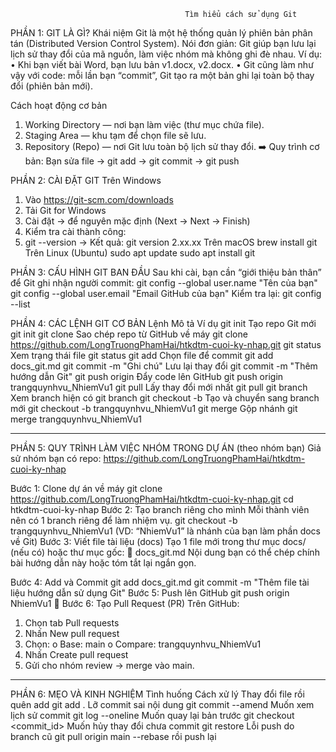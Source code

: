                                            Tìm hiểu cách sử dụng Git
PHẦN 1: GIT LÀ GÌ?
Khái niệm
Git là một hệ thống quản lý phiên bản phân tán (Distributed Version Control System).
Nói đơn giản: Git giúp bạn lưu lại lịch sử thay đổi của mã nguồn, làm việc nhóm mà không ghi đè nhau.
Ví dụ:
•	Khi bạn viết bài Word, bạn lưu bản v1.docx, v2.docx.
•	Git cũng làm như vậy với code: mỗi lần bạn “commit”, Git tạo ra một bản ghi lại toàn bộ thay đổi (phiên bản mới).

Cách hoạt động cơ bản
1.	Working Directory — nơi bạn làm việc (thư mục chứa file).
2.	Staging Area — khu tạm để chọn file sẽ lưu.
3.	Repository (Repo) — nơi Git lưu toàn bộ lịch sử thay đổi.
➡️ Quy trình cơ bản:
Bạn sửa file  → git add → git commit → git push

PHẦN 2: CÀI ĐẶT GIT
Trên Windows
1.	Vào https://git-scm.com/downloads
2.	Tải Git for Windows
3.	Cài đặt → để nguyên mặc định (Next → Next → Finish)
4.	Kiểm tra cài thành công:
5.	git --version
→ Kết quả: git version 2.xx.xx
Trên macOS
brew install git
Trên Linux (Ubuntu)
sudo apt update
sudo apt install git

PHẦN 3: CẤU HÌNH GIT BAN ĐẦU
Sau khi cài, bạn cần “giới thiệu bản thân” để Git ghi nhận người commit:
git config --global user.name "Tên của bạn"
git config --global user.email "Email GitHub của bạn"
Kiểm tra lại:
git config --list

 PHẦN 4: CÁC LỆNH GIT CƠ BẢN
Lệnh	Mô tả	Ví dụ
git init	Tạo repo Git mới	git init
git clone <url>	Sao chép repo từ GitHub về máy	git clone https://github.com/LongTruongPhamHai/htkdtm-cuoi-ky-nhap.git
git status	Xem trạng thái file	git status
git add <file>	Chọn file để commit	git add docs_git.md
git commit -m "Ghi chú"	Lưu lại thay đổi	git commit -m "Thêm hướng dẫn Git"
git push origin <branch>	Đẩy code lên GitHub	git push origin trangquynhvu_NhiemVu1
git pull	Lấy thay đổi mới nhất	git pull
git branch	Xem branch hiện có	git branch
git checkout -b <branch>	Tạo và chuyển sang branch mới	git checkout -b trangquynhvu_NhiemVu1
git merge <branch>	Gộp nhánh	git merge trangquynhvu_NhiemVu1
________________________________________
PHẦN 5: QUY TRÌNH LÀM VIỆC NHÓM TRONG DỰ ÁN (theo nhóm bạn)
Giả sử nhóm bạn có repo:
https://github.com/LongTruongPhamHai/htkdtm-cuoi-ky-nhap

Bước 1: Clone dự án về máy
git clone https://github.com/LongTruongPhamHai/htkdtm-cuoi-ky-nhap.git
cd htkdtm-cuoi-ky-nhap
Bước 2: Tạo branch riêng cho mình
Mỗi thành viên nên có 1 branch riêng để làm nhiệm vụ.
git checkout -b trangquynhvu_NhiemVu1
(VD: “NhiemVu1” là nhánh của bạn làm phần docs về Git)
Bước 3: Viết file tài liệu (docs)
Tạo 1 file mới trong thư mục docs/ (nếu có) hoặc thư mục gốc:
📄 docs_git.md
Nội dung bạn có thể chép chính bài hướng dẫn này hoặc tóm tắt lại ngắn gọn.

 Bước 4: Add và Commit
git add docs_git.md
git commit -m "Thêm file tài liệu hướng dẫn sử dụng Git"
Bước 5: Push lên GitHub
git push origin NhiemVu1
🔹 Bước 6: Tạo Pull Request (PR)
Trên GitHub:
1.	Chọn tab Pull requests
2.	Nhấn New pull request
3.	Chọn:
o	Base: main
o	Compare: trangquynhvu_NhiemVu1
4.	Nhấn Create pull request
5.	Gửi cho nhóm review → merge vào main.
________________________________________
PHẦN 6: MẸO VÀ KINH NGHIỆM
Tình huống	Cách xử lý
Thay đổi file rồi quên add	git add .
Lỡ commit sai nội dung	git commit --amend
Muốn xem lịch sử commit	git log --oneline
Muốn quay lại bản trước	git checkout <commit_id>
Muốn hủy thay đổi chưa commit	git restore <file>
Lỗi push do branch cũ	git pull origin main --rebase rồi push lại



